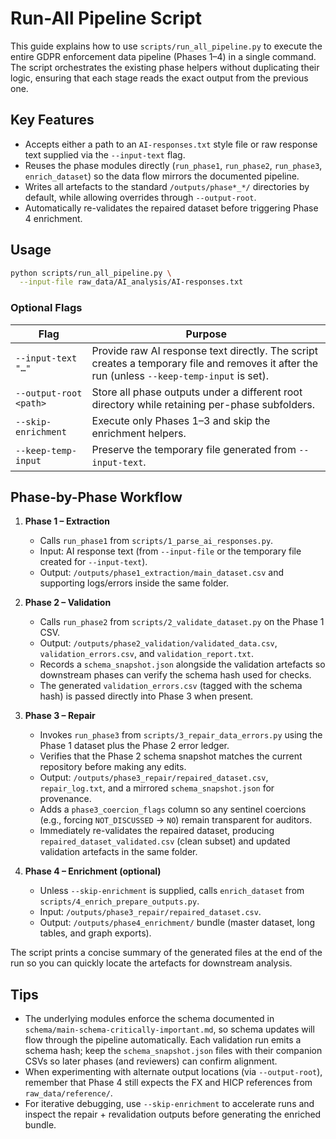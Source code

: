 # Run-All Pipeline Script

This guide explains how to use `scripts/run_all_pipeline.py` to execute the
entire GDPR enforcement data pipeline (Phases 1–4) in a single command. The
script orchestrates the existing phase helpers without duplicating their
logic, ensuring that each stage reads the exact output from the previous one.

## Key Features

- Accepts either a path to an `AI-responses.txt` style file or raw response
  text supplied via the `--input-text` flag.
- Reuses the phase modules directly (`run_phase1`, `run_phase2`,
  `run_phase3`, `enrich_dataset`) so the data flow mirrors the documented
  pipeline.
- Writes all artefacts to the standard `/outputs/phase*_*/` directories by
  default, while allowing overrides through `--output-root`.
- Automatically re-validates the repaired dataset before triggering Phase 4
  enrichment.

## Usage

```bash
python scripts/run_all_pipeline.py \
  --input-file raw_data/AI_analysis/AI-responses.txt
```

### Optional Flags

| Flag | Purpose |
| --- | --- |
| `--input-text "…"` | Provide raw AI response text directly. The script creates a temporary file and removes it after the run (unless `--keep-temp-input` is set). |
| `--output-root <path>` | Store all phase outputs under a different root directory while retaining per-phase subfolders. |
| `--skip-enrichment` | Execute only Phases 1–3 and skip the enrichment helpers. |
| `--keep-temp-input` | Preserve the temporary file generated from `--input-text`. |

## Phase-by-Phase Workflow

1. **Phase 1 – Extraction**
   - Calls `run_phase1` from `scripts/1_parse_ai_responses.py`.
   - Input: AI response text (from `--input-file` or the temporary file created for `--input-text`).
   - Output: `/outputs/phase1_extraction/main_dataset.csv` and supporting logs/errors inside the same folder.

2. **Phase 2 – Validation**
   - Calls `run_phase2` from `scripts/2_validate_dataset.py` on the Phase 1 CSV.
   - Output: `/outputs/phase2_validation/validated_data.csv`, `validation_errors.csv`, and `validation_report.txt`.
   - Records a `schema_snapshot.json` alongside the validation artefacts so downstream phases can verify the schema hash used for checks.
   - The generated `validation_errors.csv` (tagged with the schema hash) is passed directly into Phase 3 when present.

3. **Phase 3 – Repair**
   - Invokes `run_phase3` from `scripts/3_repair_data_errors.py` using the Phase 1 dataset plus the Phase 2 error ledger.
   - Verifies that the Phase 2 schema snapshot matches the current repository before making any edits.
   - Output: `/outputs/phase3_repair/repaired_dataset.csv`, `repair_log.txt`, and a mirrored `schema_snapshot.json` for provenance.
   - Adds a `phase3_coercion_flags` column so any sentinel coercions (e.g., forcing `NOT_DISCUSSED` → `NO`) remain transparent for auditors.
   - Immediately re-validates the repaired dataset, producing `repaired_dataset_validated.csv` (clean subset) and updated validation artefacts in the same folder.

4. **Phase 4 – Enrichment (optional)**
   - Unless `--skip-enrichment` is supplied, calls `enrich_dataset` from `scripts/4_enrich_prepare_outputs.py`.
   - Input: `/outputs/phase3_repair/repaired_dataset.csv`.
   - Output: `/outputs/phase4_enrichment/` bundle (master dataset, long tables, and graph exports).

The script prints a concise summary of the generated files at the end of the run so you can quickly locate the artefacts for downstream analysis.

## Tips

- The underlying modules enforce the schema documented in
  `schema/main-schema-critically-important.md`, so schema updates will flow
  through the pipeline automatically. Each validation run emits a schema hash;
  keep the `schema_snapshot.json` files with their companion CSVs so later
  phases (and reviewers) can confirm alignment.
- When experimenting with alternate output locations (via `--output-root`),
  remember that Phase 4 still expects the FX and HICP references from
  `raw_data/reference/`.
- For iterative debugging, use `--skip-enrichment` to accelerate runs and
  inspect the repair + revalidation outputs before generating the enriched
  bundle.
